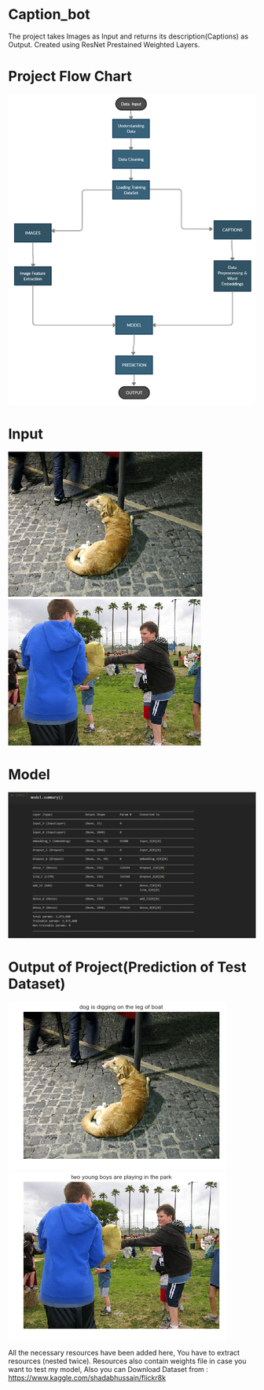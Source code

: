 # Caption_bot
The project takes Images as Input and returns its description(Captions) as Output. 
Created using ResNet Prestained Weighted Layers.


# Project Flow Chart
<a href="https://github.com/gyrsh"><img src="https://github.com/gyrsh/Caption_bot/blob/master/Untitled%20Workspace.jpg" ></a>

# Input 
<a href="https://github.com/gyrsh"><img src="https://github.com/gyrsh/Caption_bot/blob/master/Input_Image_of_dog.png" ></a>
<a href="https://github.com/gyrsh"><img src="https://github.com/gyrsh/Caption_bot/blob/master/Input_Image_of_players.png" ></a>

# Model
<a href="https://github.com/gyrsh"><img src="https://github.com/gyrsh/Caption_bot/blob/master/Screenshot%20(50).png" ></a>

# Output of Project(Prediction of Test Dataset)
<a href="https://github.com/gyrsh"><img src="https://github.com/gyrsh/Caption_bot/blob/master/Output_image_of_dog.png" ></a>
<a href="https://github.com/gyrsh"><img src="https://github.com/gyrsh/Caption_bot/blob/master/Output_image_of_players.png" ></a>

All the necessary resources have been added here, You have to extract resources (nested twice). Resources also contain weights file in case you want to test my model, Also you can Download Dataset from : https://www.kaggle.com/shadabhussain/flickr8k
